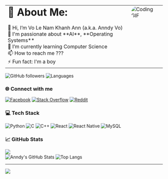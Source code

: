 <table>
<tr>
<td style="vertical-align:top; padding-right: 10px;">
<h1 style="font-size: 32px; margin: 0;">💫 About Me: </h1><br>
👋 Hi, I’m Vo Le Nam Khanh Ann (a.k.a. Anndy Vo)<br>🧠 I'm passionate about **AI**, **Operating Systems**<br>🌱 I’m currently learning Computer Science<br>📫 How to reach me ???<br>⚡ Fun fact: I'm a boy
</td>
<td style="vertical-align:top;">
<img src="https://i.giphy.com/media/v1.Y2lkPTc5MGI3NjExY3R6cnIzY21nNzkxNWMxZ2g4NHA3bzFybGkyNzhzc3pkNDB0cmNmayZlcD12MV9pbnRlcm5hbF9naWZfYnlfaWQmY3Q9Zw/Rpl1sod1vCXK0L2SUN/giphy.gif" alt="Coding GIF" style="max-width: 100%; border-radius: 20px;">
</td>
</tr>
</table>


![GitHub followers](https://img.shields.io/github/followers/KhanPodMiu?style=social)
![Languages](https://img.shields.io/github/languages/top/KhanPodMiu/your-repository?style=plastic)


### 🌐 Connect with me

[![Facebook](https://img.shields.io/badge/Facebook-1877F2?style=flat&logo=facebook&logoColor=white)](https://www.facebook.com/ann3006/) <!-- thêm link của bạn -->
[![Stack Overflow](https://img.shields.io/badge/StackOverflow-FE7A16?style=flat&logo=stack-overflow&logoColor=white)](https://stackoverflow.com/users/28625786/khan)
[![Reddit](https://img.shields.io/badge/Reddit-FF4500?style=flat&logo=reddit&logoColor=white)](https://www.reddit.com/user/Miu_Tea/)



### 💻 Tech Stack

![Python](https://img.shields.io/badge/Python-3776AB?style=for-the-badge&logo=python&logoColor=white)
![C](https://img.shields.io/badge/C-00599C?style=for-the-badge&logo=c&logoColor=white)
![C++](https://img.shields.io/badge/C++-00599C?style=for-the-badge&logo=c%2B%2B&logoColor=white)
![React](https://img.shields.io/badge/React-20232A?style=for-the-badge&logo=react&logoColor=61DAFB)
![React Native](https://img.shields.io/badge/React_Native-20232A?style=for-the-badge&logo=react&logoColor=61DAFB)
![MySQL](https://img.shields.io/badge/MySQL-00000F?style=for-the-badge&logo=mysql&logoColor=white)

### 📈 GitHub Stats

![](https://github-readme-streak-stats.herokuapp.com/?user=KhanPodMiu&theme=radical&hide_border=false)<br/>
![Anndy's GitHub Stats](https://github-readme-stats.vercel.app/api?username=KhanPodMiu&show_icons=true&theme=tokyonight)
![Top Langs](https://github-readme-stats.vercel.app/api/top-langs/?username=KhanPodMiu&layout=compact&theme=tokyonight)


- ---
[![](https://visitcount.itsvg.in/api?id=KhanPodMiu&icon=0&color=0)](https://visitcount.itsvg.in)
<!-- Proudly created with GPRM ( https://gprm.itsvg.in ) -->
